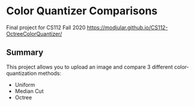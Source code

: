 # Color Quantizer Comparisons
Final project for CS112 Fall 2020
https://modjular.github.io/CS112-OctreeColorQuantizer/

## Summary
This project allows you to upload an image and compare 3 different color-quantization methods:
- Uniform
- Median Cut
- Octree

